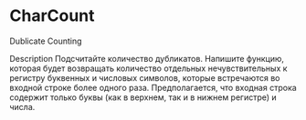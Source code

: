 # CharCount
Dublicate Counting

Description
Подсчитайте количество дубликатов.
Напишите функцию, которая будет возвращать количество отдельных нечувствительных к регистру буквенных и числовых символов, которые встречаются во входной строке более одного раза.
Предполагается, что входная строка содержит только буквы (как в верхнем, так и в нижнем регистре) и числа.
